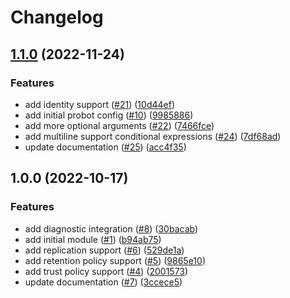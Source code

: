 # Changelog

## [1.1.0](https://github.com/aztfmods/module-azurerm-acr/compare/v1.0.0...v1.1.0) (2022-11-24)


### Features

* add identity support ([#21](https://github.com/aztfmods/module-azurerm-acr/issues/21)) ([10d44ef](https://github.com/aztfmods/module-azurerm-acr/commit/10d44ef970931605cb9fce1b3aeb6d3b86a46f8a))
* add initial probot config ([#10](https://github.com/aztfmods/module-azurerm-acr/issues/10)) ([9985886](https://github.com/aztfmods/module-azurerm-acr/commit/9985886de9ffc79c59cc09bb4e9c6800b17c862a))
* add more optional arguments ([#22](https://github.com/aztfmods/module-azurerm-acr/issues/22)) ([7466fce](https://github.com/aztfmods/module-azurerm-acr/commit/7466fcecb3fbf24bc94a758f8f74b708951d800a))
* add multiline support conditional expressions ([#24](https://github.com/aztfmods/module-azurerm-acr/issues/24)) ([7df68ad](https://github.com/aztfmods/module-azurerm-acr/commit/7df68ad86685244393b760625fe82f3a6920f4f9))
* update documentation ([#25](https://github.com/aztfmods/module-azurerm-acr/issues/25)) ([acc4f35](https://github.com/aztfmods/module-azurerm-acr/commit/acc4f359cf3cc09f751f89945b456007c7c1d8ec))

## 1.0.0 (2022-10-17)


### Features

* add diagnostic integration ([#8](https://github.com/aztfmods/module-azurerm-acr/issues/8)) ([30bacab](https://github.com/aztfmods/module-azurerm-acr/commit/30bacab04a8ca02597d101412c693290f6510afa))
* add initial module ([#1](https://github.com/aztfmods/module-azurerm-acr/issues/1)) ([b94ab75](https://github.com/aztfmods/module-azurerm-acr/commit/b94ab75f9c8d05a49b116c0c82b16822b0e04a8b))
* add replication support ([#6](https://github.com/aztfmods/module-azurerm-acr/issues/6)) ([529de1a](https://github.com/aztfmods/module-azurerm-acr/commit/529de1a377f26c890198bf6fb2d045bfd04384ff))
* add retention policy support ([#5](https://github.com/aztfmods/module-azurerm-acr/issues/5)) ([9865e10](https://github.com/aztfmods/module-azurerm-acr/commit/9865e10754ac7f4d3bd64340575ca08ebe0f7c2e))
* add trust policy support ([#4](https://github.com/aztfmods/module-azurerm-acr/issues/4)) ([2001573](https://github.com/aztfmods/module-azurerm-acr/commit/20015730fc4d1f01dbc5d3224c2ce381910b8f11))
* update documentation ([#7](https://github.com/aztfmods/module-azurerm-acr/issues/7)) ([3ccece5](https://github.com/aztfmods/module-azurerm-acr/commit/3ccece54575dadffc8ba956500106fd9b4ec4427))
